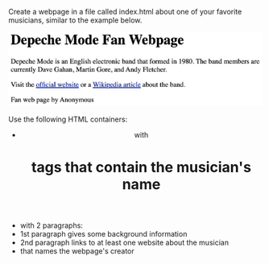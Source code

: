 ﻿Create a webpage in a file called index.html about one of your favorite musicians, similar to the example below. 

![](Aspose.Words.71fe6a96-d24f-459b-a64b-4d65666926b1.001.jpeg)

Use the following HTML containers: 

- <header> with <h1> tags that contain the musician's name 
- <main> with 2 paragraphs: 
- 1st paragraph gives some background information 
- 2nd paragraph links to at least one website about the musician 
- <footer> that names the webpage's creator 
